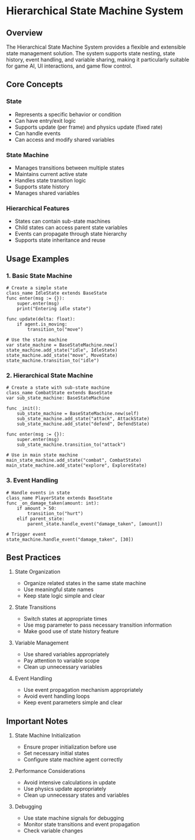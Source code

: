 # Hierarchical State Machine System

## Overview
The Hierarchical State Machine System provides a flexible and extensible state management solution. The system supports state nesting, state history, event handling, and variable sharing, making it particularly suitable for game AI, UI interactions, and game flow control.

## Core Concepts

### State
- Represents a specific behavior or condition
- Can have entry/exit logic
- Supports update (per frame) and physics update (fixed rate)
- Can handle events
- Can access and modify shared variables

### State Machine
- Manages transitions between multiple states
- Maintains current active state
- Handles state transition logic
- Supports state history
- Manages shared variables

### Hierarchical Features
- States can contain sub-state machines
- Child states can access parent state variables
- Events can propagate through state hierarchy
- Supports state inheritance and reuse

## Usage Examples

### 1. Basic State Machine
```gdscript
# Create a simple state
class_name IdleState extends BaseState
func enter(msg := {}):
    super.enter(msg)
    print("Entering idle state")

func update(delta: float):
    if agent.is_moving:
        transition_to("move")

# Use the state machine
var state_machine = BaseStateMachine.new()
state_machine.add_state("idle", IdleState)
state_machine.add_state("move", MoveState)
state_machine.transition_to("idle")
```

### 2. Hierarchical State Machine
```gdscript
# Create a state with sub-state machine
class_name CombatState extends BaseState
var sub_state_machine: BaseStateMachine

func _init():
    sub_state_machine = BaseStateMachine.new(self)
    sub_state_machine.add_state("attack", AttackState)
    sub_state_machine.add_state("defend", DefendState)

func enter(msg := {}):
    super.enter(msg)
    sub_state_machine.transition_to("attack")

# Use in main state machine
main_state_machine.add_state("combat", CombatState)
main_state_machine.add_state("explore", ExploreState)
```

### 3. Event Handling
```gdscript
# Handle events in state
class_name PlayerState extends BaseState
func _on_damage_taken(amount: int):
    if amount > 50:
        transition_to("hurt")
    elif parent_state:
        parent_state.handle_event("damage_taken", [amount])

# Trigger event
state_machine.handle_event("damage_taken", [30])
```

## Best Practices

1. State Organization
   - Organize related states in the same state machine
   - Use meaningful state names
   - Keep state logic simple and clear

2. State Transitions
   - Switch states at appropriate times
   - Use msg parameter to pass necessary transition information
   - Make good use of state history feature

3. Variable Management
   - Use shared variables appropriately
   - Pay attention to variable scope
   - Clean up unnecessary variables

4. Event Handling
   - Use event propagation mechanism appropriately
   - Avoid event handling loops
   - Keep event parameters simple and clear

## Important Notes

1. State Machine Initialization
   - Ensure proper initialization before use
   - Set necessary initial states
   - Configure state machine agent correctly

2. Performance Considerations
   - Avoid intensive calculations in update
   - Use physics update appropriately
   - Clean up unnecessary states and variables

3. Debugging
   - Use state machine signals for debugging
   - Monitor state transitions and event propagation
   - Check variable changes
